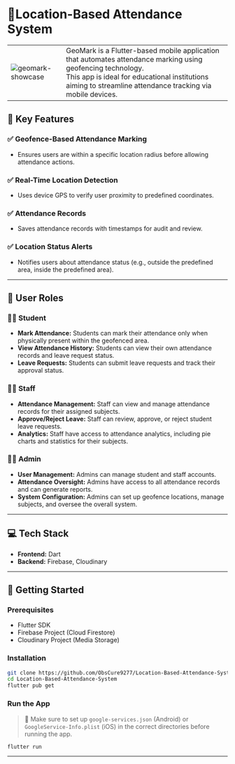 # 📍Location-Based Attendance System

<table>
  <tr>
    <td>
      <img src="https://github.com/user-attachments/assets/a8ed1404-be55-4265-9c46-d00830f122a9" alt="geomark-showcase" />
    </td>
    <td>
        GeoMark is a Flutter-based mobile application that automates attendance marking using geofencing technology.<br>
        This app is ideal for educational institutions aiming to streamline attendance tracking via mobile devices.
    </td>
  </tr>
</table>

## 🔑 Key Features

### ✅ Geofence-Based Attendance Marking
  - Ensures users are within a specific location radius before allowing attendance actions.

### ✅ Real-Time Location Detection
  - Uses device GPS to verify user proximity to predefined coordinates.

### ✅ Attendance Records
  - Saves attendance records with timestamps for audit and review.

### ✅ Location Status Alerts
  - Notifies users about attendance status (e.g., outside the predefined area, inside the predefined area).

---

## 👥 User Roles

### 👨‍🎓 Student
- **Mark Attendance:** Students can mark their attendance only when physically present within the geofenced area.
- **View Attendance History:** Students can view their own attendance records and leave request status.
- **Leave Requests:** Students can submit leave requests and track their approval status.

### 👨‍🏫 Staff
- **Attendance Management:** Staff can view and manage attendance records for their assigned subjects.
- **Approve/Reject Leave:** Staff can review, approve, or reject student leave requests.
- **Analytics:** Staff have access to attendance analytics, including pie charts and statistics for their subjects.

### 👩‍💼 Admin
- **User Management:** Admins can manage student and staff accounts.
- **Attendance Oversight:** Admins have access to all attendance records and can generate reports.
- **System Configuration:** Admins can set up geofence locations, manage subjects, and oversee the overall system.

---

## 💻 Tech Stack

- <b>Frontend:</b> Dart
- <b>Backend:</b> Firebase, Cloudinary

---

## 🚀 Getting Started

### Prerequisites
- Flutter SDK
- Firebase Project (Cloud Firestore)
- Cloudinary Project (Media Storage)

### Installation
```bash
git clone https://github.com/ObsCure9277/Location-Based-Attendance-System.git
cd Location-Based-Attendance-System
flutter pub get
```

### Run the App

> 🔑 Make sure to set up `google-services.json` (Android) or `GoogleService-Info.plist` (iOS) in the correct directories before running the app.
```bash
flutter run
```

---


